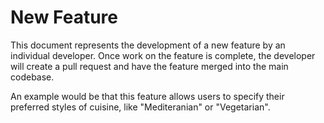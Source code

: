 # New Feature

This document represents the development of a new feature by an individual developer. Once work on the feature is complete, the developer will create a pull request and have the feature merged into the main codebase.

An example would be that this feature allows users to specify their preferred styles of cuisine, like "Mediteranian" or "Vegetarian".
